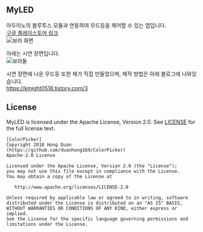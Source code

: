 ## MyLED   
아두이노의 블루투스 모듈과 연동하여 무드등을 제어할 수 있는 앱입니다.   
[구글 플레이스토어 링크](https://play.google.com/store/apps/details?id=com.mybest.myled)   
![보라 화면](https://user-images.githubusercontent.com/89892954/134772470-45d0d863-7fff-4678-a0d4-5bfc5b014b6c.jpg)   
   

아래는 시연 장면입니다.   
![보라둘](https://user-images.githubusercontent.com/89892954/134772477-371f096a-6c96-4632-9227-2ec2d09d72bd.jpg)    
   
시연 장면에 나온 무드등 또한 제가 직접 만들었으며, 제작 방법은 아래 블로그에 나와있습니다.   
https://kmight0518.tistory.com/3   
   
   
## License
MyLED is licensed under the Apache License, Version 2.0. See [LICENSE](https://github.com/creativeduck/MyLED/blob/master/LICENSE) for the full license text.   
   
```
[ColorPicker]   
Copyright 2018 Hong Duan   
(https://github.com/duanhong169/ColorPicker)   
Apache-2.0 License   
   
Licensed under the Apache License, Version 2.0 (the "License");   
you may not use this file except in compliance with the License.   
You may obtain a copy of the License at   
   
   http://www.apache.org/licenses/LICENSE-2.0   
   
Unless required by applicable law or agreed to in writing, software
distributed under the License is distributed on an "AS IS" BASIS,
WITHOUT WARRANTIES OR CONDITIONS OF ANY KIND, either express or implied.
See the License for the specific language governing permissions and
limitations under the License.
```
   
